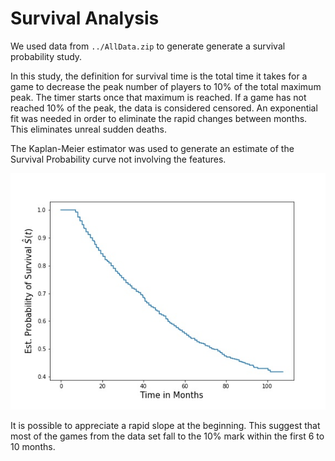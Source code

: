 # Survival Analysis
We used data from ``../AllData.zip`` to generate generate a survival probability study. 

In this study, the definition for survival time is the total time it takes for a game to decrease the peak number of players to 10% of the total maximum peak. The timer starts once that maximum is reached. If a game has not reached 10% of the peak, the data is considered censored. An exponential fit was needed in order to eliminate the rapid changes between months. This eliminates unreal sudden deaths.

The Kaplan-Meier estimator was used to generate an estimate of the Survival Probability curve not involving the features.

![](Est_surv_prob.jpg?raw=true)

It is possible to appreciate a rapid slope at the beginning. This suggest that most of the games from the data set fall to the 10% mark within the first 6 to 10 months.
